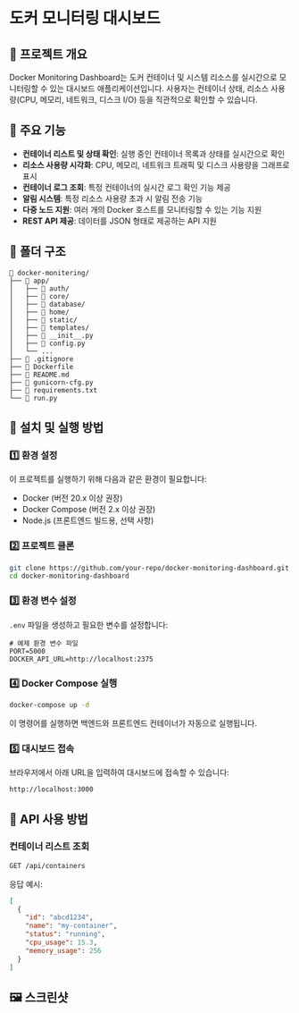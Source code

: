 # 도커 모니터링 대시보드

## 📌 프로젝트 개요
Docker Monitoring Dashboard는 도커 컨테이너 및 시스템 리소스를 실시간으로 모니터링할 수 있는 대시보드 애플리케이션입니다. 사용자는 컨테이너 상태, 리소스 사용량(CPU, 메모리, 네트워크, 디스크 I/O) 등을 직관적으로 확인할 수 있습니다.

## 🚀 주요 기능
- **컨테이너 리스트 및 상태 확인**: 실행 중인 컨테이너 목록과 상태를 실시간으로 확인
- **리소스 사용량 시각화**: CPU, 메모리, 네트워크 트래픽 및 디스크 사용량을 그래프로 표시
- **컨테이너 로그 조회**: 특정 컨테이너의 실시간 로그 확인 기능 제공
- **알림 시스템**: 특정 리소스 사용량 초과 시 알림 전송 기능
- **다중 노드 지원**: 여러 개의 Docker 호스트를 모니터링할 수 있는 기능 지원
- **REST API 제공**: 데이터를 JSON 형태로 제공하는 API 지원

## 📂 폴더 구조
```
📂 docker-monitering/
├── 📂 app/
│   ├── 📂 auth/
│   ├── 📂 core/
│   ├── 📂 database/
│   ├── 📂 home/
│   ├── 📂 static/
│   ├── 📂 templates/
│   ├── 📜 __init__.py
│   ├── 📜 config.py
│   └── ...
├── 📜 .gitignore
├── 📜 Dockerfile
├── 📜 README.md
├── 📜 gunicorn-cfg.py
├── 📜 requirements.txt
└── 📜 run.py
```

## 🔧 설치 및 실행 방법

### 1️⃣ 환경 설정
이 프로젝트를 실행하기 위해 다음과 같은 환경이 필요합니다:

- Docker (버전 20.x 이상 권장)
- Docker Compose (버전 2.x 이상 권장)
- Node.js (프론트엔드 빌드용, 선택 사항)

### 2️⃣ 프로젝트 클론
```sh
git clone https://github.com/your-repo/docker-monitoring-dashboard.git
cd docker-monitoring-dashboard
```

### 3️⃣ 환경 변수 설정
`.env` 파일을 생성하고 필요한 변수를 설정합니다:

```
# 예제 환경 변수 파일
PORT=5000
DOCKER_API_URL=http://localhost:2375
```

### 4️⃣ Docker Compose 실행
```sh
docker-compose up -d
```

이 명령어를 실행하면 백엔드와 프론트엔드 컨테이너가 자동으로 실행됩니다.

### 5️⃣ 대시보드 접속
브라우저에서 아래 URL을 입력하여 대시보드에 접속할 수 있습니다:

```
http://localhost:3000
```

## 📡 API 사용 방법

### 컨테이너 리스트 조회

```sh
GET /api/containers
```

응답 예시:

```json
[
  {
    "id": "abcd1234",
    "name": "my-container",
    "status": "running",
    "cpu_usage": 15.3,
    "memory_usage": 256
  }
]
```

## 🖼️ 스크린샷

